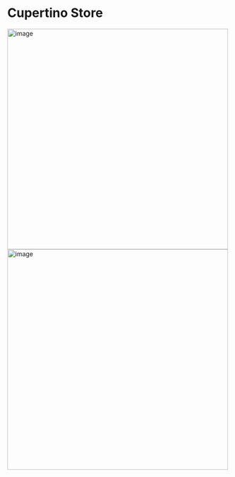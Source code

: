 # Cupertino Store

<img height="500" align="left" alt="image" src="https://user-images.githubusercontent.com/54685589/220064909-41d73b5f-f3b1-4516-9a9d-bf929f5fd6c8.png">
<img height="500" align="left" alt="image" src="https://user-images.githubusercontent.com/54685589/220064963-95c18500-fca3-4832-93a7-f5f7eb542d90.png">
